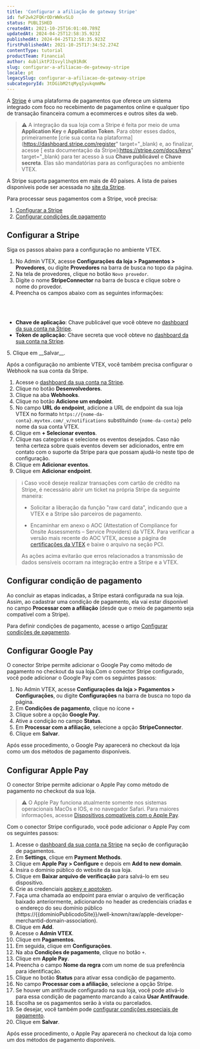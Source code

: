 ```yaml
---
title: 'Configurar a afiliação de gateway Stripe'
id: fwF2wk2FQKrODrWWkvSLO
status: PUBLISHED
createdAt: 2021-10-25T16:01:40.789Z
updatedAt: 2024-04-25T12:58:35.923Z
publishedAt: 2024-04-25T12:58:35.923Z
firstPublishedAt: 2021-10-25T17:34:52.274Z
contentType: tutorial
productTeam: Financial
author: 4ubliktPJIsvyl1hq91RdK
slug: configurar-a-afiliacao-de-gateway-stripe
locale: pt
legacySlug: configurar-a-afiliacao-de-gateway-stripe
subcategoryId: 3tDGibM2tqMyqIyukqmmMw
---
```


A [Stripe](https://stripe.com/br) é uma plataforma de pagamentos que oferece um sistema integrado com foco no recebimento de pagamentos online e qualquer tipo de transação financeira comum a ecommerces e outros sites da web.

>⚠️ A integração da sua loja com a Stripe é feita por meio de uma **Application Key** e **Application Token**. Para obter esses dados, primeiramente [crie sua conta na plataforma](https://dashboard.stripe.com/register" target="_blank) e, ao finalizar, acesse [ esta documentação da Stripe](https://stripe.com/docs/keys" target="_blank) para ter acesso à sua **Chave publicável** e **Chave secreta**. Elas são mandatórias para as configurações no ambiente VTEX.

A Stripe suporta pagamentos em mais de 40 países. A lista de países disponíveis pode ser acessada no [site da Stripe](https://stripe.com/br/enterprise).

Para processar seus pagamentos com a Stripe, você precisa:

1. [Configurar a Stripe](#configurar-a-stripe)
2. [Configurar condições de pagamento](#configurar-condicao-de-pagamento)

## Configurar a Stripe

Siga os passos abaixo para a configuração no ambiente VTEX.

1. No Admin VTEX, acesse __Configurações da loja > Pagamentos > Provedores__, ou digite __Provedores__ na barra de busca no topo da página.
2. Na tela de provedores, clique no botão `Novo provedor`.
3. Digite o nome __StripeConnector__ na barra de busca e clique sobre o nome do provedor.
4. Preencha os campos abaixo com as seguintes informações:
<br>
<ul>
<br>
    	<li><b>Chave de aplicação</b>: Chave publicável que você obteve no <a href="https://dashboard.stripe.com">dashboard da sua conta na Stripe</a>.</li>
    	<li><b>Token de aplicação</b>: Chave secreta que você obteve no <a href="https://dashboard.stripe.com">dashboard da sua conta na Stripe</a>.</li>
</ul>
5. Clique em __Salvar__.

Após a configuração no ambiente VTEX, você também precisa configurar o Webhook na sua conta da Stripe.

1. Acesse o [dashboard da sua conta na Stripe](https://dashboard.stripe.com/).
2. Clique no botão __Desenvolvedores__.
3. Clique na aba __Webhooks__.
4. Clique no botão __Adicione um endpoint__.
5. No campo __URL do endpoint__, adicione a URL de endpoint da sua loja VTEX no formato `https://{nome-da-conta}.myvtex.com/_v/notifications` substituindo `{nome-da-conta}` pelo nome da sua conta VTEX.
6. Clique em __+ Selecionar eventos__.
7. Clique nas categorias e selecione os eventos desejados. Caso não tenha certeza sobre quais eventos devem ser adicionados, entre em contato com o suporte da Stripe para que possam ajudá-lo neste tipo de configuração.
8. Clique em __Adicionar eventos__.
9. Clique em __Adicionar endpoint__.

>ℹ️ Caso você deseje realizar transações com cartão de crédito na Stripe, é necessário abrir um ticket na própria Stripe da seguinte maneira:
>
> - Solicitar a liberação da função "raw card data", indicando que a VTEX e a Stripe são parceiros de pagamento.
>
> - Encaminhar em anexo o AOC (Attestation of Compliance for Onsite Assessments – Service Providers) da VTEX. Para verificar a versão mais recente do AOC VTEX, acesse a página de [certificações da VTEX](https://vtex.com/br-pt/compliance/certifications) e baixe o arquivo na seção PCI.
>
> As ações acima evitarão que erros relacionados a transmissão de dados sensíveis ocorram na integração entre a Stripe e a VTEX.

## Configurar condição de pagamento

Ao concluir as etapas indicadas, a Stripe estará configurada na sua loja. Assim, ao cadastrar uma condição de pagamento, ela vai estar disponível no campo __Processar com a afiliação__ (desde que o meio de pagamento seja compatível com a Stripe). 

Para definir condições de pagamento, acesse o artigo [Configurar condições de pagamento](https://help.vtex.com/pt/tutorial/condicoes-de-pagamento--tutorials_455).

## Configurar Google Pay

O conector Stripe permite adicionar o Google Pay como método de pagamento no checkout da sua loja.Com o conector Stripe configurado, você pode adicionar o Google Pay com os seguintes passos:

1. No Admin VTEX, acesse __Configurações da loja > Pagamentos > Configurações__, ou digite __Configurações__ na barra de busca no topo da página.
2. Em __Condições de pagamento__, clique no ícone `+`
3. Clique sobre a opção __Google Pay__.
4. Ative a condição no campo __Status__.
5. Em __Processar com a afiliação__, selecione a opção __StripeConnector__.
6. Clique em __Salvar__.

Após esse procedimento, o Google Pay aparecerá no checkout da loja como um dos métodos de pagamento disponíveis.

## Configurar Apple Pay

O conector Stripe permite adicionar o Apple Pay como método de pagamento no checkout da sua loja. 

>⚠️ O Apple Pay funciona atualmente somente nos sistemas operacionais MacOs e IOS, e no navegador Safari. Para maiores informações, acesse [Dispositivos compatíveis com o Apple Pay](https://support.apple.com/pt-br/HT208531).

Com o conector Stripe configurado, você pode adicionar o Apple Pay com os seguintes passos:

1. Acesse o [dashboard da sua conta na Stripe](https://dashboard.stripe.com/settings/payments) na seção de configuração de pagamentos.
2. Em __Settings__, clique em __Payment Methods__.
3. Clique em __Apple Pay > Configure__ e depois em __Add to new domain__.
4. Insira o domínio público do website da sua loja.
5. Clique em __Baixar arquivo de verificação__ para salvá-lo em seu dispositivo.
6. Crie as credenciais [appkey e apptoken](https://help.vtex.com/pt/tutorial/application-keys--2iffYzlvvz4BDMr6WGUtet#).
7. Faça uma chamada ao endpoint para enviar o arquivo de verificação baixado anteriormente, adicionando no header as credenciais criadas e o endereço do seu domínio público (https://{{dominioPublicodoSite}}/well-known/raw/apple-developer-merchantid-domain-association).
8. Clique em __Add__.
9. Acesse o __Admin VTEX__.
10. Clique em __Pagamentos__.
11. Em seguida, clique em __Configurações__.
12. Na aba __Condições de pagamento__, clique no botão `+`.
13. Clique em __Apple Pay__.
14. Preencha o campo __Nome da regra__ com um nome de sua preferência para identificação.
15. Clique no botão __Status__ para ativar essa condição de pagamento.
16. No campo __Processar com a afiliação__, selecione a opção Stripe.
17. Se houver um antifraude configurado na sua loja, você pode ativá-lo para essa condição de pagamento marcando a caixa __Usar Antifraude__.
18. Escolha se os pagamentos serão à vista ou parcelados.
19. Se desejar, você também pode [configurar condições especiais de pagamento](https://help.vtex.com/pt/tutorial/condicoes-especiais).
20. Clique em __Salvar__.

Após esse procedimento, o Apple Pay aparecerá no checkout da loja como um dos métodos de pagamento disponíveis.
